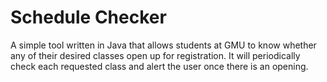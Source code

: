# Schedule Checker
A simple tool written in Java that allows students at GMU to know whether any of their desired classes open up for registration. 
It will periodically check each requested class and alert the user once there is an opening.
